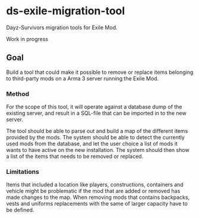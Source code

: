# ds-exile-migration-tool

Dayz-Survivors migration tools for Exile Mod.

Work in progress

## Goal

Build a tool that could make it possible to remove or replace items belonging to third-party mods on a Arma 3 server running the Exile Mod.

### Method

For the scope of this tool, it will operate against a database dump of the existing server, and result in a SQL-file that can be imported in to the new server.

The tool should be able to parse out and build a map of the different items provided by the mods. The system should be able to detect the currently used mods from the database, and let the user choice a list of mods it wants to have active on the new installation. The system should then show a list of the items that needs to be removed or replaced.

### Limitations

Items that included a location like players, constructions, containers and vehicle might be problematic if the mod that are added or removed has made changes to the map. When removing mods that contains backpacks, vests and uniforms replacements with the same of larger capacity have to be defined.
